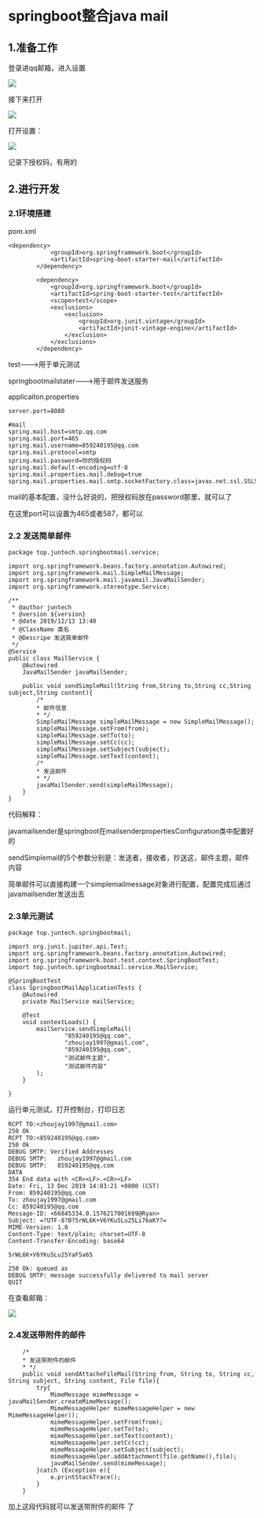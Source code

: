 # springboot整合java mail

## 1.准备工作

登录进qq邮箱，进入设置

![](https://img.vim-cn.com/55/b0625dfcbd28938c525b3aa771d188381fa885.png)

接下来打开

![](https://img.vim-cn.com/a7/e57a4120d967dae139aa4afce879755c4c89cb.png)

打开设置：

![](https://img.vim-cn.com/46/25bebf6c6698ac185ee5a31518e5aaec4c96fa.png)

记录下授权码，有用的

## 2.进行开发

### 2.1环境搭建

pom.xml

```
<dependency>
            <groupId>org.springframework.boot</groupId>
            <artifactId>spring-boot-starter-mail</artifactId>
        </dependency>

        <dependency>
            <groupId>org.springframework.boot</groupId>
            <artifactId>spring-boot-starter-test</artifactId>
            <scope>test</scope>
            <exclusions>
                <exclusion>
                    <groupId>org.junit.vintage</groupId>
                    <artifactId>junit-vintage-engine</artifactId>
                </exclusion>
            </exclusions>
        </dependency>
```

test--->用于单元测试

springbootmailstater--->用于邮件发送服务



applicaiton.properties

```
server.port=8080

#mail
spring.mail.host=smtp.qq.com
spring.mail.port=465
spring.mail.username=859240195@qq.com
spring.mail.protocol=smtp
spring.mail.password=你的授权码
spring.mail.default-encoding=utf-8
spring.mail.properties.mail.debug=true
spring.mail.properties.mail.smtp.socketFactory.class=javax.net.ssl.SSLSocketFactory
```

mail的基本配置，没什么好说的，把授权码放在password那里，就可以了

在这里port可以设置为465或者587，都可以

### 2.2 发送简单邮件

```
package top.juntech.springbootmail.service;

import org.springframework.beans.factory.annotation.Autowired;
import org.springframework.mail.SimpleMailMessage;
import org.springframework.mail.javamail.JavaMailSender;
import org.springframework.stereotype.Service;

/**
 * @author juntech
 * @version ${version}
 * @date 2019/12/13 13:40
 * @ClassName 类名
 * @Descripe 发送简单邮件
 */
@Service
public class MailService {
    @Autowired
    JavaMailSender javaMailSender;

    public void sendSimpleMail(String from,String to,String cc,String subject,String content){
        /*
        * 邮件信息
        * */
        SimpleMailMessage simpleMailMessage = new SimpleMailMessage();
        simpleMailMessage.setFrom(from);
        simpleMailMessage.setTo(to);
        simpleMailMessage.setCc(cc);
        simpleMailMessage.setSubject(subject);
        simpleMailMessage.setText(content);
        /*
        * 发送邮件
        * */
        javaMailSender.send(simpleMailMessage);
    }
}

```

代码解释：

​	javamailsender是springboot在mailsenderpropertiesConfiguration类中配置好的

​	sendSimplemail的5个参数分别是：发送者，接收者，抄送这，邮件主题，邮件内容

​	简单邮件可以直接构建一个simplemailmessage对象进行配置，配置完成后通过javamailsender发送出去

### 2.3单元测试

```
package top.juntech.springbootmail;

import org.junit.jupiter.api.Test;
import org.springframework.beans.factory.annotation.Autowired;
import org.springframework.boot.test.context.SpringBootTest;
import top.juntech.springbootmail.service.MailService;

@SpringBootTest
class SpringbootMailApplicationTests {
    @Autowired
    private MailService mailService;

    @Test
    void contextLoads() {
        mailService.sendSimpleMail(
                "859240195@qq.com",
                "zhoujay1997@gmail.com",
                "859240195@qq.com",
                "测试邮件主题",
                "测试邮件内容"
        );
    }

}

```

运行单元测试，打开控制台，打印日志

```
RCPT TO:<zhoujay1997@gmail.com>
250 Ok
RCPT TO:<859240195@qq.com>
250 Ok
DEBUG SMTP: Verified Addresses
DEBUG SMTP:   zhoujay1997@gmail.com
DEBUG SMTP:   859240195@qq.com
DATA
354 End data with <CR><LF>.<CR><LF>
Date: Fri, 13 Dec 2019 14:03:21 +0800 (CST)
From: 859240195@qq.com
To: zhoujay1997@gmail.com
Cc: 859240195@qq.com
Message-ID: <66845334.0.1576217001699@Ryan>
Subject: =?UTF-8?B?5rWL6K+V6YKu5Lu25Li76aKY?=
MIME-Version: 1.0
Content-Type: text/plain; charset=UTF-8
Content-Transfer-Encoding: base64

5rWL6K+V6YKu5Lu25YaF5a65
.
250 Ok: queued as 
DEBUG SMTP: message successfully delivered to mail server
QUIT
```

在查看邮箱：

![](https://img.vim-cn.com/96/8923f82ea33d283c81eb753eaed3c2fd9fa899.png)

### 2.4发送带附件的邮件

```
    /*
    * 发送带附件的邮件
    * */
    public void sendAttacheFileMail(String from, String to, String cc, String subject, String content, File file){
        try{
            MimeMessage mimeMessage = javaMailSender.createMimeMessage();
            MimeMessageHelper mimeMessageHelper = new MimeMessageHelper();
            mimeMessageHelper.setFrom(from);
            mimeMessageHelper.setTo(to);
            mimeMessageHelper.setText(content);
            mimeMessageHelper.setCc(cc);
            mimeMessageHelper.setSubject(subject);
            mimeMessageHelper.addAttachment(file.getName(),file);
            javaMailSender.send(mimeMessage);
        }catch (Exception e){
            e.printStackTrace();
        }
    }
```

加上这段代码就可以发送带附件的邮件 了